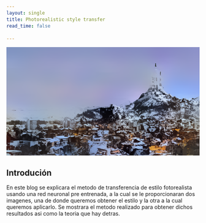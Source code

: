 ```yaml
---
layout: single
title: Photorealistic style transfer
read_time: false

---
```


![Ciudad de Hermosillo](/images/output_1.png)

## Introdución

En este blog se explicara el metodo de transferencia de estilo fotorealista usando una red neuronal pre entrenada,
a la cual se le proporcionaran dos imagenes, una de donde queremos obtener el estilo y la otra a la cual queremos
aplicarlo. Se mostrara el metodo realizado para obtener dichos resultados asi como la teoria que hay detras.
